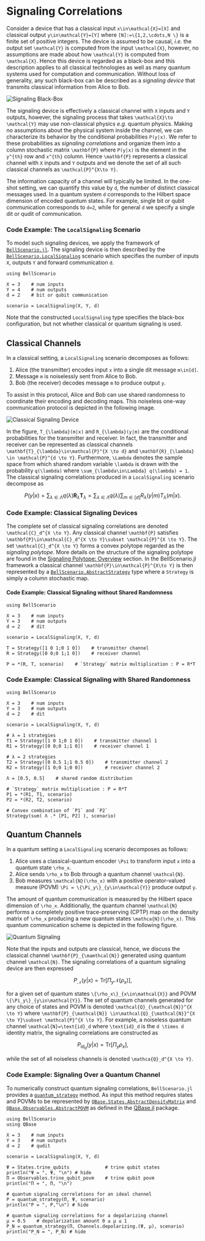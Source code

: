 # Signaling Correlations

Consider a device that has a classical input ``x\in\mathcal{X}=[X]`` and classical
output ``y\in\mathcal{Y}=[Y]`` where ``[N]:=\{1,2,\cdots,N \}`` is a finite set of
positive integers.
The device is assumed to be causal, *i.e.* the output set ``\mathcal{Y}`` is computed
from the input ``\mathcal{X}``, however, no assumptions are made about how ``\mathcal{Y}``
is  computed  from  ``\mathcal{X}``.
Hence this device is regarded as a black-box and this description applies to all
classical technologies as well as many quantum systems used for computation and
communication.
Without loss of generality, any such black-box can be described as a *signaling device*
that transmits classical information from Alice to Bob.

![Signaling Black-Box](assets/images/signaling_device.png)

The signaling device is effectively a classical channel with ``X`` inputs and ``Y``
outputs, however, the signaling process that takes ``\mathcal{X}\to \mathcal{Y}``
may use non-classical physics *e.g.* quantum physics.
Making no assumptions about the physical system inside the channel,
we can characterize its behavior by the conditional probabilities ``P(y|x)``.
We refer to these probabilities as *signaling correlations* and organize them
into a column stochastic matrix ``\mathbf{P}`` where ``P(y|x)`` is the
element in the ``y^{th}`` row and ``x^{th}`` column.
Hence ``\mathbf{P}`` represents a classical channel with ``X`` inputs and ``Y`` outputs
and we denote the set of all such classical channels as ``\mathcal{P}^{X\to Y}``.

The information capacity of a channel will typically be limited.
In the one-shot setting, we can quantify this value by ``d``, the number of distinct
classical messages used.
In a quantum system ``d`` corresponds to the Hilbert space dimension of
encoded quantum states.
For example, single bit or qubit communication corresponds to ``d=2``, while for general
``d`` we specify a single dit or qudit of communication.

###  Code Example: The `LocalSignaling` Scenario

To model such signaling devices, we apply the framework of [`BellScenario.jl`](https://chitambarlab.github.io/BellScenario.jl/stable/).
The signaling device is then described by the [`BellScenario.LocalSignaling`](https://chitambarlab.github.io/BellScenario.jl/stable/BellScenario/scenarios/#BellScenario.LocalSignaling)
scenario which specifies the number of inputs `X`, outputs `Y` and forward communication `d`.

```@example local_signaling_scenario
using BellScenario

X = 3    # num inputs
Y = 4    # num outputs
d = 2    # bit or qubit communication

scenario = LocalSignaling(X, Y, d)
```

Note that the constructed `LocalSignaling` type specifies the black-box configuration,
but not whether classical or quantum signaling is used.

## Classical Channels

In a classical setting, a `LocalSignaling` scenario decomposes as follows:
1. Alice (the transmitter) encodes input ``x`` into a single dit message ``m\in[d]``.
2. Message ``m`` is noiselessly sent from Alice to Bob.
3. Bob (the receiver) decodes message ``m`` to  produce output ``y``.

To assist in this protocol, Alice and Bob can use shared randomness to coordinate
their encoding and decoding maps.
This noiseless one-way communication protocol is depicted in the following image.

![Classical Signaling Device](assets/images/classical_signaling_device.png)

In the figure, ``T_{\lambda}(m|x)`` and ``R_{\lambda}(y|m)`` are the conditional probabilities
for the transmitter and receiver.
In fact, the transmitter and receiver can be represented as classical channels
``\mathbf{T}_{\lambda}\in\mathcal{P}^{X \to d}`` and ``\mathbf{R}_{\lambda} \in \mathcal{P}^{d \to Y}``.
Furthermore, ``\Lambda`` denotes the sample space from which  shared random variable ``\lambda``
is drawn with the probability ``q(\lambda)`` where ``\sum_{\lambda\in\Lambda} q(\lambda) = 1``.
The classical signaling correlations produced in a `LocalSignaling` scenario decompose
as

```math
P(y|x) = \sum_{\lambda\in\Lambda}q(\lambda)\mathbf{R}_\lambda\mathbf{T}_\lambda  = \sum_{\lambda\in\Lambda}q(\lambda) \sum_{m\in[d]}R_\lambda(y|m)T_\lambda(m|x).
```

### Code Example: Classical Signaling Devices

The complete set of classical signaling correlations are denoted ``\mathcal{C}_d^{X \to Y}``.
Any classical channel ``\mathbf{P}`` satisfies ``\mathbf{P}\in\mathcal{C}_d^{X \to Y}\subset \mathcal{P}^{X \to Y}``.
The set ``\mathcal{C}_d^{X \to Y}`` forms a convex polytope regarded as the *signaling polytope*.
More details on the structure of the signaling polytope are found in the [Signaling Polytope: Overview](@ref) section.
In the BellScenario.jl framework a classical channel ``\mathbf{P}\in\mathcal{P}^{X\to Y}`` is then represented by
a [`BellScenario.AbstractStrategy`](https://chitambarlab.github.io/BellScenario.jl/dev/BellScenario/strategies/#BellScenario.AbstractStrategy) type where a `Strategy` is simply a column stochastic map.

#### Code Example: Classical Signaling without Shared Randomness
```@example classical_channel_local_random
using BellScenario

X = 3    # num inputs
Y = 3    # num outputs
d = 2    # dit

scenario = LocalSignaling(X, Y, d)

T = Strategy([1 0 1;0 1 0])    # transmitter channel
R = Strategy([0 0;0 1;1 0])    # receiver channel

P = *(R, T, scenario)    # `Strategy` matrix multiplication : P = R*T
```

### Code Example: Classical Signaling with Shared Randomness
```@example classical_channel_shared_random
using BellScenario

X = 3    # num inputs
Y = 3    # num outputs
d = 2    # dit

scenario = LocalSignaling(X, Y, d)

# λ = 1 strategies
T1 = Strategy([1 0 1;0 1 0])    # transmitter channel 1
R1 = Strategy([0 0;0 1;1 0])    # receiver channel 1

# λ = 2 strategies
T2 = Strategy([0 0.5 1;1 0.5 0])    # transmitter channel 2
R2 = Strategy([1 0;0 1;0 0])        # receiver channel 2

Λ = [0.5, 0.5]    # shared random distribution

# `Strategy` matrix multiplication : P = R*T
P1 = *(R1, T1, scenario)
P2 = *(R2, T2, scenario)

# Convex combination of `P1` and `P2`
Strategy(sum( Λ .* [P1, P2] ), scenario)
```

## Quantum Channels

In a quantum setting a `LocalSignaling` scenario decomposes as follows:
1. Alice uses a classical-quantum encoder ``\Psi`` to transform input ``x`` into a quantum state ``\rho_x``.
2. Alice sends ``\rho_x`` to Bob through a quantum channel ``\mathcal{N}``.
3. Bob measures ``\mathcal{N}(\rho_x)`` with a positive operator-valued measure (POVM) ``\Pi = \{\Pi_y\}_{y\in\mathcal{Y}}`` produce output ``y``.

The amount of quantum communication is measured by the Hilbert space dimension of
``\rho_x``.
Additionally, the quantum channel ``\mathcal{N}`` performs a completely
positive trace-preserving (CPTP) map on the density matrix of ``\rho_x`` producing
a new quantum states ``\mathca{N}(\rho_x)``.
This quantum communication scheme is depicted in the following figure.

![Quantum Signaling](assets/images/quantum_signaling_device.png)

Note that the inputs and outputs are classical, hence, we discuss the classical
channel ``\mathbf{P}_{\mamthcal{N}}`` generated using quantum channel ``\mathcal{N}``.
The signaling correlations of a quantum signaling device are then expressed

```math
P_{\mathcal{N}}(y|x) = \text{Tr}[\Pi_y \mathcal{N}(\rho_x)],
```

for a  given set  of quantum states ``\{\rho_x\}_{x\in\mathcal{X}}`` and POVM ``\{\Pi_y\}_{y\in\mathcal{Y}}``.
The set of quantum channels generated for any choice of states and POVM is denoted
``\mathcal{Q}_{\mathcal{N}}^{X \to Y}`` where ``\mathbf{P}_{\mathcal{N}} \in\mathcal{Q}_{\mathcal{N}}^{X \to Y}\subset \mathcal{P}^{X \to Y}``.
For example, a noiseless quantum channel ``\mathcal{N}=\text{id}_d`` where ``\text{id}_d``
is the ``d \times d`` identity matrix,
the signaling correlations are constructed as

```math
P_{\text{id}_d}(y|x) = \text{Tr}[\Pi_y \rho_x],
```

while the set of all noiseless channels is denoted ``\mathca{Q}_d^{X \to Y}``.

### Code Example: Signaling Over a Quantum Channel

To numerically construct quantum signaling correlations, `BellScenario.jl` provides a [`quantum_strategy`](https://chitambarlab.github.io/BellScenario.jl/stable/BellScenario/strategies/#BellScenario.quantum_strategy) method.
As input this method requires states and POVMs to be represented by
[`QBase.States.AbstractDensityMatrix`](https://chitambarlab.github.io/QBase.jl/stable/submodules/States/#QBase.States.AbstractDensityMatrix)
and [`QBase.Observables.AbstractPOVM`](https://chitambarlab.github.io/QBase.jl/stable/submodules/Observables/#QBase.Observables.AbstractPOVM)
as defined in the [QBase.jl](https://chitambarlab.github.io/QBase.jl/stable/) package.

```@example quantum_signaling_channel
using BellScenario
using QBase

X = 3    # num inputs
Y = 3    # num outputs
d = 2    # qudit

scenario = LocalSignaling(X, Y, d)

Ψ = States.trine_qubits             # trine qubit states
println("Ψ = ", Ψ, "\n") # hide
Π = Observables.trine_qubit_povm    # trine qubit povm
println("Π = ", Π, "\n")

# quantum signaling correlations for an ideal channel
P = quantum_strategy(Π, Ψ, scenario)
println("P = ", P,"\n") # hide

# quantum signaling correlations for a depolarizing channel
μ = 0.5    # depolarization amount 0 ≤ μ ≤ 1
P_N = quantum_strategy(Π, Channels.depolarizing.(Ψ, μ), scenario)
println("P_N = ", P_N) # hide
```
